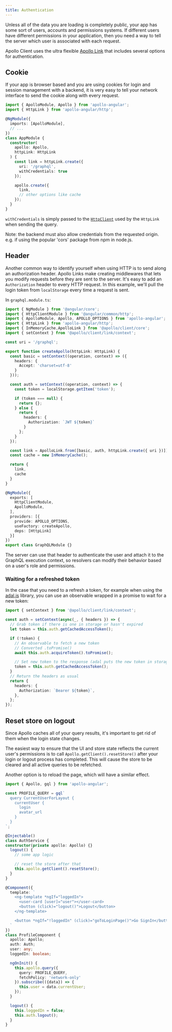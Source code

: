 ```yaml
---
title: Authentication
---
```


Unless all of the data you are loading is completely public, your app has some sort of users, accounts and permissions systems. If different users have different permissions in your application, then you need a way to tell the server which user is associated with each request.

Apollo Client uses the ultra flexible [Apollo Link](https://www.apollographql.com/docs/link) that includes several options for authentication.

## Cookie

If your app is browser based and you are using cookies for login and session management with a backend, it is very easy to tell your network interface to send the cookie along with every request.

```typescript
import { ApolloModule, Apollo } from 'apollo-angular';
import { HttpLink } from 'apollo-angular/http';

@NgModule({
  imports: [ApolloModule],
  // ...
})
class AppModule {
  constructor(
    apollo: Apollo,
    httpLink: HttpLink
  ) {
    const link = httpLink.create({
      uri: '/graphql',
      withCredentials: true
    });

    apollo.create({
      link,
      // other options like cache
    });
  }
}
```

`withCredentials` is simply passed to the [`HttpClient`](https://angular.io/api/common/http/HttpClient) used by the `HttpLink` when sending the query.

Note: the backend must also allow credentials from the requested origin. e.g. if using the popular 'cors' package from npm in node.js.

## Header

Another common way to identify yourself when using HTTP is to send along an authorization header. Apollo Links make creating middlewares that lets you modify requests before they are sent to the server. It's easy to add an `Authorization` header to every HTTP request. In this example, we'll pull the login token from `localStorage` every time a request is sent.

In `graphql.module.ts`:

```typescript
import { NgModule } from '@angular/core';
import { HttpClientModule } from '@angular/common/http';
import { ApolloModule, Apollo, APOLLO_OPTIONS } from 'apollo-angular';
import { HttpLink } from 'apollo-angular/http';
import { InMemoryCache,ApolloLink } from '@apollo/client/core';
import { setContext } from '@apollo/client/link/context';

const uri = '/graphql';

export function createApollo(httpLink: HttpLink) {
  const basic = setContext((operation, context) => ({
    headers: {
      Accept: 'charset=utf-8'
    }
  }));

  const auth = setContext((operation, context) => {
    const token = localStorage.getItem('token');

    if (token === null) {
      return {};
    } else {
      return {
        headers: {
          Authorization: `JWT ${token}`
        }
      };
    }
  });

  const link = ApolloLink.from([basic, auth, httpLink.create({ uri })]);
  const cache = new InMemoryCache();

  return {
    link,
    cache
  }
}

@NgModule({
  exports: [
    HttpClientModule,
    ApolloModule,
  ],
  providers: [{
    provide: APOLLO_OPTIONS,
    useFactory: createApollo,
    deps: [HttpLink]
  }]
})
export class GraphQLModule {}

```

The server can use that header to authenticate the user and attach it to the GraphQL execution context, so resolvers can modify their behavior based on a user's role and permissions.

### Waiting for a refreshed token

In the case that you need to a refresh a token, for example when using the [adal.js](https://github.com/AzureAD/azure-activedirectory-library-for-js) library, you can use an observable wrapped in a promise to wait for a new token:

```typescript
import { setContext } from '@apollo/client/link/context';

const auth = setContext(async(_, { headers }) => {
  // Grab token if there is one in storage or hasn't expired
  let token = this.auth.getCachedAccessToken();

  if (!token) {
    // An observable to fetch a new token
    // Converted .toPromise()
    await this.auth.acquireToken().toPromise();

    // Set new token to the response (adal puts the new token in storage when fetched)
    token = this.auth.getCachedAccessToken();
  }
  // Return the headers as usual
  return {
    headers: {
      Authorization: `Bearer ${token}`,
    },
  };
});
```

## Reset store on logout

Since Apollo caches all of your query results, it's important to get rid of them when the login state changes.

The easiest way to ensure that the UI and store state reflects the current user's permissions is to call `Apollo.getClient().resetStore()` after your login or logout process has completed. This will cause the store to be cleared and all active queries to be refetched.

Another option is to reload the page, which will have a similar effect.

```typescript
import { Apollo, gql } from 'apollo-angular';

const PROFILE_QUERY = gql`
  query CurrentUserForLayout {
    currentUser {
      login
      avatar_url
    }
  }
`;

@Injectable()
class AuthService {
constructor(private apollo: Apollo) {}
  logout() {
    // some app logic

    // reset the store after that
    this.apollo.getClient().resetStore();
  }
}

@Component({
  template: `
    <ng-template *ngIf="loggedIn">
      <user-card [user]="user"></user-card>
      <button (click)="logout()">Logout</button>
    </ng-template>

    <button *ngIf="!loggedIn" (click)="goToLoginPage()">Go SignIn</button>
  `
})
class ProfileComponent {
  apollo: Apollo;
  auth: Auth;
  user: any;
  loggedIn: boolean;

  ngOnInit() {
    this.apollo.query({
      query: PROFILE_QUERY,
      fetchPolicy: 'network-only'
    }).subscribe(({data}) => {
      this.user = data.currentUser;
    });
  }

  logout() {
    this.loggedIn = false;
    this.auth.logout();
  }
}
```
